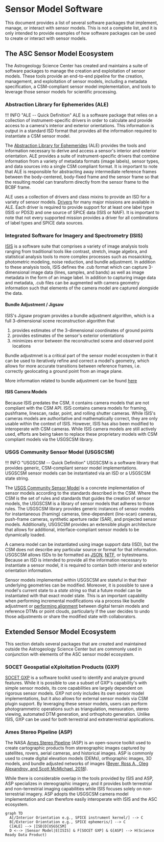 # Sensor Model Software
This document provides a list of several software packages that implement, manage, or interact with sensor models.  This is not a complete list, and it is only intended to provide examples of how software packages can be used to create or interact with sensor models.

## The ASC Sensor Model Ecosystem
The Astrogeology Science Center has created and maintains a suite of software packages to manage the creation and exploitation of sensor models.  These tools provide an end-to-end pipeline for the creation, management, and exploitation of sensor models, including a metadata specification, a CSM-compliant sensor model implementation, and tools to leverage those sensor models for scientific processing.


### Abstraction Library for Ephemerides (ALE)
!!! INFO "ALE -- Quick Definition"
    ALE is a software package that relies on a collection of instrument-specific drivers in order to calculate and provide access to a camera's interior and exterior orientations.  This information is output in a standard ISD format that provides all the information required to instantiate a CSM sensor model.

The [Abstraction Library for Ephemerides](https://github.com/DOI-USGS/ale/) (ALE) provides the tools and information necessary to derive and access a sensor's interior and exterior orientation.  ALE provides a suite of instrument-specific drivers that combine information from a variety of metadata formats (image labels), sensor types, and data sources into a single CSM compliant format. It is important to note that ALE is responsible for abstracting away intermediate reference frames between the body-centered, body-fixed frame and the sensor frame so that the resulting model can transform directly from the sensor frame to the BCBF frame.

ALE uses a collection of drivers and class mixins to provide an ISD for a variety of sensor models.  [Drivers](https://github.com/DOI-USGS/ale/tree/main/ale/drivers) for many major missions are available in ALE.  Each driver is required to provide support for at least one label type (ISIS or PDS3) and one source of SPICE data (ISIS or NAIF). It is important to note that not every supported mission provides a driver for all combinations of label types and SPICE data sources.

### Integrated Software for Imagery and Spectrometry (ISIS)
[ISIS](https://github.com/DOI-USGS/ISIS3) is a software suite that comprises a variety of image analysis tools ranging from traditional tools like contrast, stretch, image algebra, and statistical analysis tools to more complex processes such as mosaicking, photometric modeling, noise reduction, and bundle adjustment. In addition to these analysis tools, ISIS defines the .cub format which can capture 3-dimensional image data (lines, samples, and bands) as well as image metadata in the form of an image label.  In addition to capturing image data and metadata, .cub files can be augmented with camera geometry information such that elements of the camera model are captured alongside the data.

#### Bundle Adjustment / Jigsaw
ISIS's Jigsaw program provides a bundle adjustment algorithm, which is a full 3-dimensional scene reconstruction algorithm that

1. provides estimates of the 3-dimensional coordinates of ground points
1. provides estimates of the sensor's exterior orientations
1. minimizes error between the reconstructed scene and observed point locations

Bundle adjustmnet is a critical part of the sensor model ecosystem in that it can be used to iteratively refine and correct a model's geometry, which allows for more accurate transitions between reference frames, i.e. correctly geolocating a ground point from an image plane.

More information related to bundle adjustment can be found [here](https://isis.astrogeology.usgs.gov/Application/presentation/Tabbed/jigsaw/jigsaw.html)

#### ISIS Camera Models
Because ISIS predates the CSM, it contains camera models that are not compliant with the CSM API. ISIS contains camera models for framing, pushframe, linescan, radar, point, and rolling shutter cameras. While ISIS's cameras models are authoritative and mathematically correct, they are only usable within the context of ISIS.  However, ISIS has also been modified to interoperate with CSM cameras.  While ISIS camera models are still actively used, efforts are being taken to replace these proprietary models with CSM compliant models via the USGSCSM library.

### USGS Community Sensor Model (USGSCSM)

!!! INFO "USGSCSM -- Quick Definition"
    USGSCSM is a software library that provides generic, CSM-compliant sensor model implementations.  USGSCSM sensor models can be instantiated via an ISD or a USGSCSM state string.

The [USGS Community Sensor Model](https://github.com/DOI-USGS/usgscsm) is a concrete implementation of sensor models according to the standards described in the CSM.  Where the CSM is the set of rules and standards that guides the creation of sensor models, the USGSCSM is a library of sensor models that adheres to those rules.  The USGSCSM library provides generic instances of sensor models for instantaneous (framing) cameras, time-dependent (line-scan) cameras, push-frame cameras, synthetic aperture radar (SAR), and projected sensor models.  Additionally, USGSCSM provides an extensible plugin architecture that allows for additional, interface-compliant sensor models to be dynamically loaded.

A camera model can be instantiated using image support data (ISD), but the CSM does not describe any particular source or format for that information.  USGSCSM allows ISDs to be formatted as [JSON](https://www.json.org/json-en.html), [NITF](https://pro.arcgis.com/en/pro-app/latest/help/data/nitf/introduction-to-nitf-data.htm), or bytestreams.  Because an ISD is intended to provide all the information necessary to instantiate a sensor model, it is required to contain both interior and exterior orientation information.

Sensor models implemented within USGSCSM are stateful in that their underlying geometries can be modified.  Moreover, it is possible to save a model's current state to a _state string_ so that a future model can be instantiated with that exact model state.  This is an important capability when performing incremental modifications via a process like bundle adjustment or [performing alignment](https://stereopipeline.readthedocs.io/en/latest/tools/pc_align.html) between digital terrain models and reference DTMs or point clouds, particularly if the user decides to undo those adjustments or share the modified state with collaborators.


## Extended Sensor Model Ecosystem
This section details several packages that are created and maintained outside the Astrogeology Science Center but are commonly used in conjunction with elements of the ASC sensor model ecosystem.

### SOCET Geospatial eXploitation Products (GXP)
[SOCET GXP](https://www.geospatialexploitationproducts.com/content/socet-gxp/) is a software toolkit used to identify and analyze ground features. While it is possible to use a subset of GXP's capability's with simple sensor models, its core capabilities are largely dependent on rigorous sensor models.  GXP not only includes its own sensor model implementations, but it also allows for external sensor models via CSM plugin support. By leveraging these sensor models, users can perform photogrammetric operations such as triangulation, mensuration, stereo viewing, automated DTM generation, and orthophoto generation.  Unlike ISIS, GXP can be used for both terrestrial and extraterrestrial applications.

### Ames Stereo Pipeline (ASP)

The NASA [Ames Stereo Pipeline](https://stereopipeline.readthedocs.io/en/latest/introduction.html) (ASP) is an open-source toolkit used to create cartographic products from stereographic images captured by satellites, rovers, aerial cameras, and historical images.  ASP is commonly used to create digital elevation models (DEMs), orthographic images, 3D models, and bundle adjusted networks of images ([Beyer, Ross A., Oleg Alexandrov, and Scott McMichael. 2018](https://doi.org/10.1029/2018EA000409)).

While there is considerable overlap in the tools provided by ISIS and ASP, ASP specializes in stereographic imagery, and it provides both terrestrial and non-terrestrial imaging capabilities while ISIS focuses solely on non-terrestrial imagery. ASP adopts the USGSCSM camera model implementation and can therefore easily interoperate with ISIS and the ASC ecosystem.

``` mermaid
graph TD
  A[/Interior Orientation e.g., SPICE instrument kernel/] --> C
  B[/Exterior Orientation e.g., SPICE ephemeris/] --> C
  C[ALE] --> |ISD|D[USGSCSM]
  D <--> |Sensor Model|E[ISIS] & F[SOCET GXP] & G[ASP] --> H(Science Ready Data Product)
```